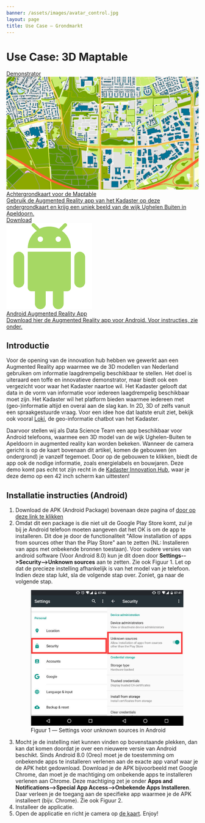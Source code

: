 ```yaml
---
banner: /assets/images/avatar_control.jpg
layout: page
title: Use Case ― Grondmarkt
---
```

# Use Case: 3D Maptable
<div class="cards-wrapper">
    <a href="/demonstrators/3d-map/3d-map.html">
    <div class="card">
      <div class="card-type">Demonstrator</div>
      <img class="card-image" src="/assets/images/full_brt_map.png">
      <div class="card-title">Achtergrondkaart voor de Maptable</div>
      <div class="card-description">Gebruik de Augmented Reality app van het Kadaster op deze ondergrondkaart en krijg een uniek beeld van de wijk Ughelen Buiten in Apeldoorn.</div>
    </div>
  </a>
  <a href="/download/KadasterMapTable_InnovationHub.apk">
    <div class="card">
      <div class="card-type">Download</div>
      <img class="card-image" src="/assets/images/android_icon.png">
      <div class="card-title">Android Augmented Reality App</div>
      <div class="card-description">Download hier de Augmented Reality app voor Android. Voor instructies, zie onder.</div>
    </div>
  </a>
</div>

## Introductie
Voor de opening van de innovation hub hebben we gewerkt aan een Augmented Reality app waarmee we de 3D modellen van Nederland gebruiken om informatie laagdrempelig beschikbaar te stellen. 
Het doel is uiteraard een toffe en innovatieve demonstrator, maar biedt ook een vergezicht voor waar het Kadaster naartoe wil. Het Kadaster gelooft dat data in de vorm van informatie voor iedereen laagdrempelig 
beschikbaar moet zijn. Het Kadaster wil het platform bieden waarmee iedereen met (geo-)informatie altijd en overal aan de slag kan. In 2D, 3D of zelfs vanuit een spraakgestuurde vraag. Voor een idee hoe dat laatste eruit ziet, bekijk ook vooral
<a href = "/cases/loki">Loki</a>, de geo-informatie chatbot van het Kadaster.

Daarvoor stellen wij als Data Science Team een app beschikbaar voor Android telefoons, waarmee een 3D model van de wijk Ughelen-Buiten te Apeldoorn in augmented reality kan worden bekeken. Wanneer de camera gericht is op de 
kaart bovenaan dit artikel, komen de gebouwen (en ondergrond) je vanzelf tegemoet. Door op de gebouwen te klikken, biedt de app ook de nodige informatie, zoals energielabels en bouwjaren. Deze demo komt pas echt tot zijn recht 
in de <a href = "https://innovationhub.kadaster-registratie.nl/">Kadaster Innovation Hub</a>, waar je deze demo op een 42 inch scherm kan uittesten! 

## Installatie instructies (Android)
<ol>
	<li> Download de APK (Android Package) bovenaan deze pagina of <a href = "/download/KadasterMapTable_InnovationHub.apk">door op deze link te klikken</a></li>
	<li> Omdat dit een package is die niet uit de Google Play Store komt, zul je bij je Android telefoon moeten aangeven dat het OK is om de app te installeren. 
	Dit doe je door de functionaliteit "Allow installation of apps from sources other than the Play Store" aan te zetten (NL: Installeren van apps met onbekende bronnen toestaan). 
	Voor oudere versies van android software (Voor Android 8.0) kun je dit doen door <b>Settings-->Security-->Unknown sources</b> aan te zetten. Zie ook Figuur 1. Let op dat de precieze instelling afhankelijk is van het model van je telefoon. Indien deze stap lukt, sla de volgende stap over. 
	Zoniet, ga naar de volgende stap.
		<figure id="figuur-1">
		  <a href="/assets/images/unknown_sources_settings.jpg">
			<img src="/assets/images/unknown_sources_settings.jpg">
		  </a>
		  <figcaption>
			Figuur 1 ― Settings voor unknown sources in Android
		  </figcaption>
		</figure></li>
	<li> Mocht je de instelling niet kunnen vinden op bovenstaande plekken, dan kan dat komen doordat je over een nieuwere versie van  Android beschikt. Sinds Android 8.0 (Oreo) moet je de toestemming om onbekende apps
	te installeren verlenen aan de exacte app vanaf waar je de APK hebt gedownload. Download je de APK bijvoorbeeld met Google Chrome, dan moet je de machtiging om onbekende apps te installeren verlenen aan Chrome.
	Deze machtiging zet je onder <b>Apps and Notifications-->Special App Access-->Onbekende Apps Installeren</b>. Daar verleen je de toegang aan de specifieke app waarmee je de APK installeert (bijv. Chrome). Zie ook Figuur 2. </li>
	<li> Installeer de applicatie.</li>
	<li> Open de applicatie en richt je camera op <a href="/demonstrators/3d_map/3d-map.html">de kaart</a>. Enjoy! </li>
</ol>
			
